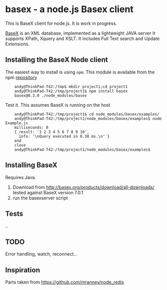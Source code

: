 basex - a node.js Basex client 
===========================

This is BaseX client for node.js. It is work in progress. 

[BaseX](http://basex.org/) is an XML database, implemented as a lightweight JAVA server
It supports XPath, Xquery and XSLT. It includes Full Text search and Update Extensions.


## Installing the BaseX Node client

The easiest way to install is using `npm`. 
This module is available from the npm [repository](http://search.npmjs.org/#/basex)
   
		andy@ThinkPad-T42:/tmp$ mkdir project1;cd project1
		andy@ThinkPad-T42:/tmp/project1$ npm install basex
		basex@0.3.0 ./node_modules/basex 
		
Test it. This assumes BaseX is running on the host

		andy@ThinkPad-T42:/tmp/project1$ cd node_modules/basex/examples/
		andy@ThinkPad-T42:/tmp/project1/node_modules/basex/examples$ node Example.js 
		milliseconds: 0
		{ result: '1 2 3 4 5 6 7 8 9 10',
		  info: '\nQuery executed in 0.38 ms.\n' }
		end
		close
		andy@ThinkPad-T42:/tmp/project1/node_modules/basex/examples$ 


## Installing BaseX
Requires Java.
1. Download from http://basex.org/products/download/all-downloads/
tested against BaseX version 7.0.1
1. run the basexserver script


## Tests
..

## TODO
Error handling, watch, reconnect...

## Inspiration
Parts taken from https://github.com/mranney/node_redis
